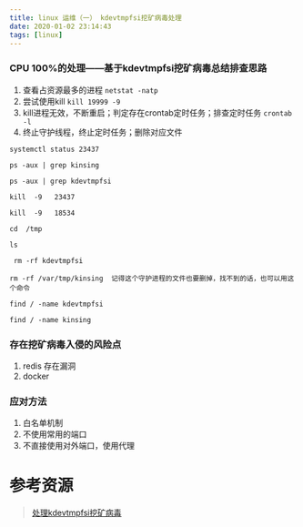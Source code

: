 ```yaml
---
title: linux 运维（一） kdevtmpfsi挖矿病毒处理
date: 2020-01-02 23:14:43
tags: [linux]
---
```


### CPU 100%的处理——基于kdevtmpfsi挖矿病毒总结排查思路

1. 查看占资源最多的进程
`netstat -natp `
2. 尝试使用kill
`kill 19999 -9`
3. kill进程无效，不断重启；判定存在crontab定时任务；排查定时任务
`crontab -l `
4. 终止守护线程，终止定时任务；删除对应文件
```
systemctl status 23437

ps -aux | grep kinsing

ps -aux | grep kdevtmpfsi

kill  -9   23437

kill  -9   18534

cd  /tmp

ls

 rm -rf kdevtmpfsi 

rm -rf /var/tmp/kinsing  记得这个守护进程的文件也要删掉，找不到的话，也可以用这个命令

find / -name kdevtmpfsi

find / -name kinsing 
```

### 存在挖矿病毒入侵的风险点
1. redis 存在漏洞
2. docker

### 应对方法
1. 白名单机制
2. 不使用常用的端口
3. 不直接使用对外端口，使用代理

# 参考资源
>   [处理kdevtmpfsi挖矿病毒](https://blog.csdn.net/u014589116/article/details/103705690)